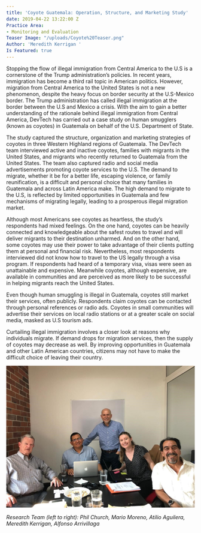 ```yaml
---
title: 'Coyote Guatemala: Operation, Structure, and Marketing Study'
date: 2019-04-22 13:22:00 Z
Practice Area:
- Monitoring and Evaluation
Teaser Image: "/uploads/Coyote%20Teaser.png"
Author: 'Meredith Kerrigan '
Is Featured: true
---
```


Stopping the flow of illegal immigration from Central America to the U.S is a cornerstone of the Trump administration’s policies. In recent years, immigration has become a third rail topic in American politics. However, migration from Central America to the United States is not a new phenomenon, despite the heavy focus on border security at the U.S-Mexico border. The Trump administration has called illegal immigration at the border between the U.S and Mexico a crisis. With the aim to gain a  better understanding of the rationale behind illegal immigration from Central America, DevTech has carried out a case study on human smugglers (known as coyotes) in Guatemala on behalf of the U.S. Department of State.

The study captured the structure, organization and marketing strategies of coyotes in three Western Highland regions of Guatemala. The DevTech team interviewed active and inactive coyotes, families with migrants in the United States, and migrants who recently returned to Guatemala from the United States. The team also captured radio and social media advertisements promoting coyote services to the U.S.
The demand to migrate, whether it be for a better life, escaping violence, or family reunification, is a difficult and personal choice that many families in Guatemala and across Latin America make. The high demand to migrate to the U.S, is reflected by limited opportunities in Guatemala and few mechanisms of migrating legally, leading to a prosperous illegal migration market. 

Although most Americans see coyotes as heartless, the study’s respondents had mixed feelings. On the one hand, coyotes can be heavily connected and knowledgeable about the safest routes to travel and will deliver migrants to their destination unharmed. And on the other hand, some coyotes may use their power to take advantage of their clients putting them at personal and financial risk. Nevertheless, most respondents interviewed did not know how to travel to the US legally through a visa program. If respondents had heard of a temporary visa, visas were seen as unattainable and expensive. Meanwhile coyotes, although expensive, are available in communities and are perceived as more likely to be successful in helping migrants reach the United States. 

Even though human smuggling is illegal in Guatemala, coyotes still market their services, often publicly. Respondents claim coyotes can be contacted through personal references or radio ads. Coyotes in small communities will advertise their services on local radio stations or at a greater scale on social media, masked as U.S tourism ads. 

Curtailing illegal immigration involves a closer look at reasons why individuals migrate.  If demand drops for migration services, then the supply of coyotes may decrease as well. By improving opportunities in Guatemala and other Latin American countries, citizens may not have to make the difficult choice of leaving their country. 

![Research Team.jpg](/uploads/Research%20Team.jpg)

*Research Team (left to right): Phil Church, Mario Moreno, Atilio Aguilera, Meredith Kerrigan, Alfonso Arrivillaga*


